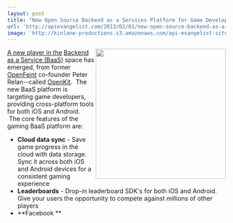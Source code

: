 ```yaml
---
layout: post
title: "New Open Source Backend as a Services Platform for Game Developers"
url: 'http://apievangelist.com/2013/02/01/new-open-source-backend-as-a-services-platform-for-game-developers/'
image: 'http://kinlane-productions.s3.amazonaws.com/api-evangelist-site/blog/OpenKit.png'
---
```


[<img src="https://s3.amazonaws.com/kinlane-productions/api-evangelist/openkit/open-kit-logo-larger.png" alt="" width="300" align="right" />][1]

[A new player in the][1] [Backend as a Service (BaaS)][2] space has emerged, from former [OpenFeint][3] co-founder Peter Relan--called [OpenKit][1].  The new BaaS platform is targeting game developers, providing cross-platform tools for both iOS and Android.  The core features of the gaming BaaS platform are:

  * **Cloud data sync** \- Save game progress in the cloud with data storage. Sync it across both iOS and Android devices for a consistent gaming experience
  * **Leaderboards** \- Drop-in leaderboard SDK's for both iOS and Android. Give your users the opportunity to compete against millions of other players
  * **Facebook **

   [1]: http://openkit.io/ (OpenKit)
   [2]: /trends/baas.php (Backend as a Service)
   [3]: http://en.wikipedia.org/wiki/OpenFeint
